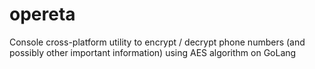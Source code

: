 # opereta
Console cross-platform utility to encrypt / decrypt phone numbers (and possibly other important information) using AES algorithm on GoLang
